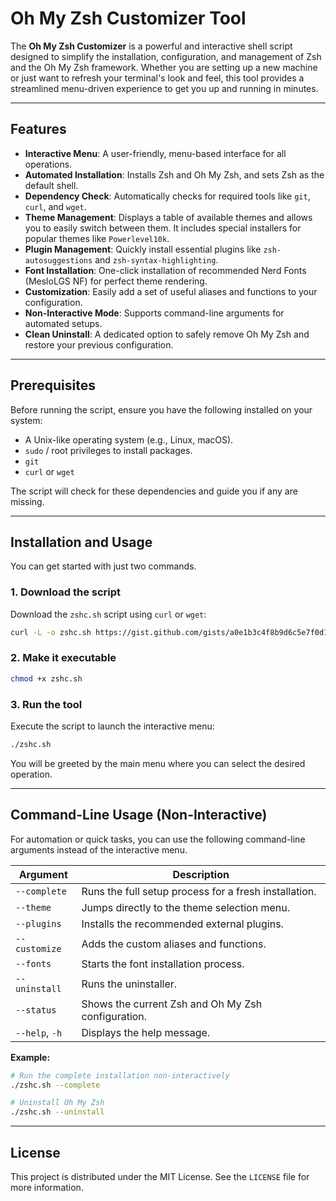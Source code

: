 # Oh My Zsh Customizer Tool

The **Oh My Zsh Customizer** is a powerful and interactive shell script designed to simplify the installation, configuration, and management of Zsh and the Oh My Zsh framework. Whether you are setting up a new machine or just want to refresh your terminal's look and feel, this tool provides a streamlined menu-driven experience to get you up and running in minutes.

-----

## Features

  - **Interactive Menu**: A user-friendly, menu-based interface for all operations.
  - **Automated Installation**: Installs Zsh and Oh My Zsh, and sets Zsh as the default shell.
  - **Dependency Check**: Automatically checks for required tools like `git`, `curl`, and `wget`.
  - **Theme Management**: Displays a table of available themes and allows you to easily switch between them. It includes special installers for popular themes like `Powerlevel10k`.
  - **Plugin Management**: Quickly install essential plugins like `zsh-autosuggestions` and `zsh-syntax-highlighting`.
  - **Font Installation**: One-click installation of recommended Nerd Fonts (MesloLGS NF) for perfect theme rendering.
  - **Customization**: Easily add a set of useful aliases and functions to your configuration.
  - **Non-Interactive Mode**: Supports command-line arguments for automated setups.
  - **Clean Uninstall**: A dedicated option to safely remove Oh My Zsh and restore your previous configuration.

-----

## Prerequisites

Before running the script, ensure you have the following installed on your system:

  * A Unix-like operating system (e.g., Linux, macOS).
  * `sudo` / root privileges to install packages.
  * `git`
  * `curl` or `wget`

The script will check for these dependencies and guide you if any are missing.

-----

## Installation and Usage

You can get started with just two commands.

### 1\. Download the script

Download the `zshc.sh` script using `curl` or `wget`:

```bash
curl -L -o zshc.sh https://gist.github.com/gists/a0e1b3c4f8b9d6c5e7f0d1e2e3f4a5b6/raw/zshc.sh
```

### 2\. Make it executable

```bash
chmod +x zshc.sh
```

### 3\. Run the tool

Execute the script to launch the interactive menu:

```bash
./zshc.sh
```

You will be greeted by the main menu where you can select the desired operation.

-----

## Command-Line Usage (Non-Interactive)

For automation or quick tasks, you can use the following command-line arguments instead of the interactive menu.

| Argument               | Description                                           |
| ---------------------- | ----------------------------------------------------- |
| `--complete`           | Runs the full setup process for a fresh installation. |
| `--theme`              | Jumps directly to the theme selection menu.           |
| `--plugins`            | Installs the recommended external plugins.            |
| `--customize`          | Adds the custom aliases and functions.                |
| `--fonts`              | Starts the font installation process.                 |
| `--uninstall`          | Runs the uninstaller.                                 |
| `--status`             | Shows the current Zsh and Oh My Zsh configuration.    |
| `--help`, `-h`         | Displays the help message.                            |

**Example:**

```bash
# Run the complete installation non-interactively
./zshc.sh --complete
```

```bash
# Uninstall Oh My Zsh
./zshc.sh --uninstall
```

-----


## License

This project is distributed under the MIT License. See the `LICENSE` file for more information.